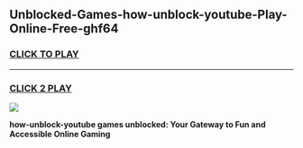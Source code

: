 
## Unblocked-Games-how-unblock-youtube-Play-Online-Free-ghf64
<h3>
<a href="https://premium76.site?title=how-unblock-youtube&ref=26A">CLICK TO PLAY</a></h3>
<hr>

<h3>
<a href="https://premium76.site?title=how-unblock-youtube&ref=26A">CLICK 2 PLAY</a>
  
</h3>

<a href="https://premium76.site?title=how-unblock-youtube&ref=26A"><img src="https://clearcache.store/games.png"></a>


**how-unblock-youtube games unblocked: Your Gateway to Fun and Accessible Online Gaming**
